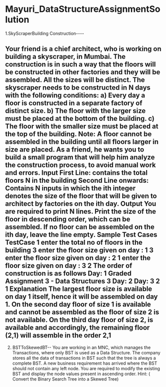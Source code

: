 # Mayuri_DataStructureAssignmentSolution

1.SkyScraperBuilding Construction----

Your friend is a chief architect, who is working on building a skyscraper, in Mumbai. The
construction is in such a way that the floors will be constructed in other factories and they will be
assembled. All the sizes will be distinct.
The skyscraper needs to be constructed in N days with the following conditions:
a) Every day a floor is constructed in a separate factory of distinct size.
b) The floor with the larger size must be placed at the bottom of the building.
c) The floor with the smaller size must be placed at the top of the building.
Note: A floor cannot be assembled in the building until all floors larger in size are placed.
As a friend, he wants you to build a small program that will help him analyze the construction
process, to avoid manual work and errors.
Input
First Line: contains the total floors N in the building
Second Line onwards: Contains N inputs in which the ith integer denotes the size of the floor
that will be given to architect by factories on the ith day.
Output
You are required to print N lines. Print the size of the floor in descending order, which can be
assembled.
If no floor can be assembled on the ith day, leave the line empty.
Sample Test Cases
TestCase 1
enter the total no of floors in the building
3
enter the floor size given on day : 1
3
enter the floor size given on day : 2
1
enter the floor size given on day : 3
2
The order of construction is as follows
Day: 1
Graded Assignment 3 - Data Structures
3
Day: 2
Day: 3
2 1
Explanation
The largest floor size is available on day 1 itself, hence it will be assembled on day 1.
On the second day floor of size 1 is available and cannot be assembled as the floor of size 2 is
not available.
On the third day floor of size 2, is available and accordingly, the remaining floor (2,1) will
assemble in the order 2,1
---------------------------------------------


2. BSTToSkewedBT--
You are working in an MNC, which manages the Transactions, where only BST is used as a
Data Structure. The company stores all the data of transactions in BST such that the tree is
always a complete BST.
A new business requirement has arrived where the BST should not contain any left node.
You are required to modify the existing BST and display the node values present in ascending
order.
Hint: ( Convert the Binary Search Tree into a Skewed Tree)
